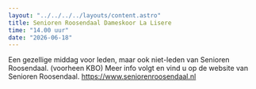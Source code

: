 ```yaml
---
layout: "../../../../layouts/content.astro"
title: Senioren Roosendaal Dameskoor La Lisere
time: "14.00 uur"
date: "2026-06-18"
---
```


Een gezellige middag voor leden, maar ook niet-leden van Senioren Roosendaal. (voorheen KBO)
Meer info volgt en vind u op de website van Senioren Roosendaal.
https://www.seniorenroosendaal.nl
